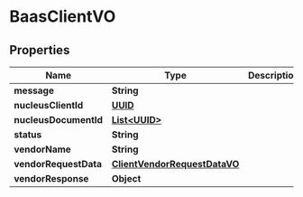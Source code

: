 
# BaasClientVO

## Properties
Name | Type | Description | Notes
------------ | ------------- | ------------- | -------------
**message** | **String** |  |  [optional]
**nucleusClientId** | [**UUID**](UUID.md) |  |  [optional]
**nucleusDocumentId** | [**List&lt;UUID&gt;**](UUID.md) |  |  [optional]
**status** | **String** |  |  [optional]
**vendorName** | **String** |  |  [optional]
**vendorRequestData** | [**ClientVendorRequestDataVO**](ClientVendorRequestDataVO.md) |  |  [optional]
**vendorResponse** | **Object** |  |  [optional]



